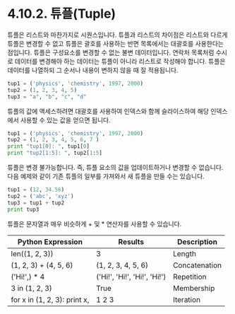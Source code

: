 # 4.10.2. 튜플(Tuple)

튜플은 리스트와 마찬가지로 시퀀스입니다. 튜플과 리스트의 차이점은 리스트와 다르게 튜플은 변경할 수 없고 튜플은 괄호를 사용하는 반면 목록에서는 대괄호를 사용한다는 점입니다. 튜플은 구성요소를 변경할 수 없는 불변 데이터입니다. 연락처 목록처럼 수시로 데이터를 변경해야 하는 데이터는 튜플이 아니라 리스트로 작성해야 합니다. 튜플은 데이터를 나열하되 그 순서나 내용이 변하지 않을 때 잘 적용됩니다.

```python
tup1 = ('physics', 'chemistry', 1997, 2000)
tup2 = (1, 2, 3, 4, 5)
tup3 = "a", "b", "c", "d"
```

튜플의 값에 액세스하려면 대괄호를 사용하여 인덱스와 함께 슬라이스하여 해당 인덱스에서 사용할 수 있는 값을 얻으면 됩니다.

```python
tup1 = ('physics', 'chemistry', 1997, 2000)
tup2 = (1, 2, 3, 4, 5, 6, 7 )
print "tup1[0]: ", tup1[0]
print "tup2[1:5]: ", tup2[1:5]
```

튜플은 변경 불가능합니다. 즉, 튜플 요소의 값을 업데이트하거나 변경할 수 없습니다. 다음 예제와 같이 기존 튜플의 일부를 가져와서 새 튜플을 만들 수는 있습니다.

```python
tup1 = (12, 34.56)
tup2 = ('abc', 'xyz')
tup3 = tup1 + tup2
print tup3
```

튜플은 문자열과 매우 비슷하게 + 및 \* 연산자를 사용할 수 있습니다.

| Python Expression            | Results                      | Description   |
| ---------------------------- | ---------------------------- | ------------- |
| len((1, 2, 3))               | 3                            | Length        |
| (1, 2, 3) + (4, 5, 6)        | (1, 2, 3, 4, 5, 6)           | Concatenation |
| ('Hi!',) \* 4                | ('Hi!', 'Hi!', 'Hi!', 'Hi!') | Repetition    |
| 3 in (1, 2, 3)               | True                         | Membership    |
| for x in (1, 2, 3): print x, | 1 2 3                        | Iteration     |
